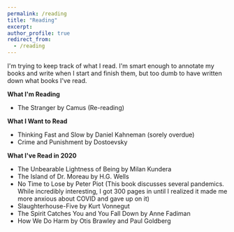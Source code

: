 ```yaml
---
permalink: /reading
title: "Reading"
excerpt: 
author_profile: true
redirect_from: 
  - /reading
---
```

I'm trying to keep track of what I read. I'm smart enough to annotate my books and write when I start and finish them, but too dumb to have written down what books I've read. 

**What I'm Reading**
* The Stranger by Camus (Re-reading)

**What I Want to Read**
* Thinking Fast and Slow by Daniel Kahneman (sorely overdue)
* Crime and Punishment by Dostoevsky

**What I've Read in 2020**
* The Unbearable Lightness of Being by Milan Kundera
* The Island of Dr. Moreau by H.G. Wells
* No Time to Lose by Peter Piot (This book discusses several pandemics. While incredibly interesting, I got 300 pages in until I realized it made me more anxious about COVID and gave up on it)
* Slaughterhouse-Five by Kurt Vonnegut
* The Spirit Catches You and You Fall Down by Anne Fadiman
* How We Do Harm by Otis Brawley and Paul Goldberg
